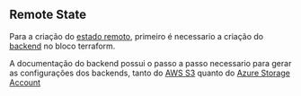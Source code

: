 ## Remote State
Para a criação do [estado remoto](https://www.terraform.io/language/state/remote), primeiro é necessario a criação do [backend](https://www.terraform.io/language/settings/backends/configuration) no bloco terraform.

A documentação do backend possui o passo a passo necessario para gerar as configurações dos backends, tanto do [AWS S3](https://www.terraform.io/language/settings/backends/s3) quanto do [Azure Storage Account](https://www.terraform.io/language/settings/backends/azurerm)
